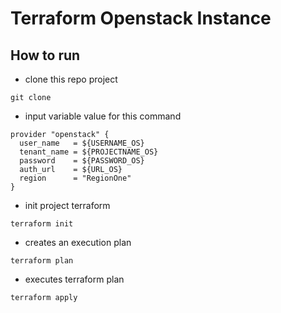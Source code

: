 # Terraform Openstack Instance

## How to run
* clone this repo project
```
git clone 
```
* input variable value for this command
```
provider "openstack" {
  user_name   = ${USERNAME_OS}
  tenant_name = ${PROJECTNAME_OS}
  password    = ${PASSWORD_OS}
  auth_url    = ${URL_OS}
  region      = "RegionOne"
}
```
* init project terraform
```
terraform init
```
* creates an execution plan
```
terraform plan
```
* executes terraform plan
```
terraform apply
```
 
